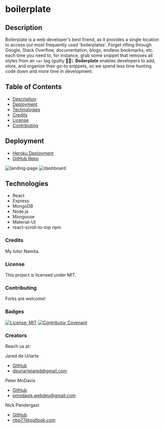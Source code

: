 # boilerplate
## Description
Boilerplate is a web developer's best friend, as it provides a single location to access our most frequently used 'boilerplates'. Forget rifling through Google, Stack Overflow, documentation, blogs, endless bookmarks, etc. each time you need to, for instance, grab some snippet that removes all styles from an  `<a>` tag (guilty 🙋‍♂️). **Boilerplate** enables developers to add, store, and organize their go-to snippets, so we spend less time hunting code down and more time in development.

## Table of Contents
- [Description](#Description)
- [Deployment](#Deployment)
- [Technologies](#Technologies)
- [Credits](#Credits)
- [License](#License)
- [Contributing](#Contributing)

  

## Deployment
- [Heroku Deployment](https://boilerplate-petermodavis.herokuapp.com/)
- [GitHub Repo](https://github.com/PeterMoDavis/boilerplate)
  

![landing-page](images/landing-page-screenshot.png)
![dashboard](images/dashboard-screenshot.png)
  

## Technologies
- React
- Express
- MongoDB 
- Node.js
- Mongoose
- Material-UI
- react-scroll-to-top npm

### Credits  
My tutor Namita.

### License 
This project is licensed under MIT.

### Contributing
Forks are welcome!


### Badges
[![License: MIT](https://img.shields.io/badge/License-MIT-yellow.svg)](https://opensource.org/licenses/MIT)
[![Contributor Covenant](https://img.shields.io/badge/Contributor%20Covenant-2.0-4baaaa.svg)](code_of_conduct.md)

  
### Creators
Reach us at:

Jared de Uriarte
- [GitHub](https://github.com/jareddeuriarte)
- deuriartejared@gmail.com

Peter MoDavis
- [GitHub](https://github.com/PeterMoDavis)
- pmodavis.webdev@gmail.com

Nick Pendergast
- [GitHub](https://github.com/NBP77)
- nbp77@outlook.com
